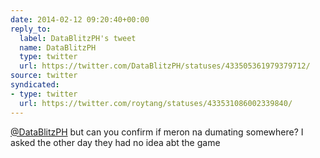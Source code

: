 ```yaml
---
date: 2014-02-12 09:20:40+00:00
reply_to:
  label: DataBlitzPH's tweet
  name: DataBlitzPH
  type: twitter
  url: https://twitter.com/DataBlitzPH/statuses/433505361979379712/
source: twitter
syndicated:
- type: twitter
  url: https://twitter.com/roytang/statuses/433531086002339840/
---
```


[@DataBlitzPH](https://twitter.com/DataBlitzPH/) but can you confirm if meron na dumating somewhere? I asked the other day they had no idea abt the game